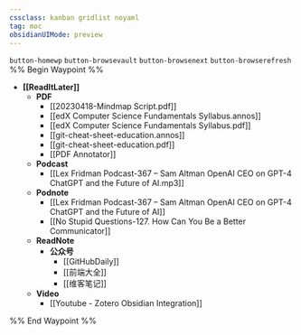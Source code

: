 ```yaml
---
cssclass: kanban gridlist noyaml
tag: moc
obsidianUIMode: preview
--- 
```

`button-homewp`  `button-browsevault`  `button-browsenext` `button-browserefresh` 
%% Begin Waypoint %%
- **[[ReadItLater]]**
	- **PDF**
		- [[20230418-Mindmap Script.pdf]]
		- [[edX Computer Science Fundamentals Syllabus.annos]]
		- [[edX Computer Science Fundamentals Syllabus.pdf]]
		- [[git-cheat-sheet-education.annos]]
		- [[git-cheat-sheet-education.pdf]]
		- [[PDF Annotator]]
	- **Podcast**
		- [[Lex Fridman Podcast-367 – Sam Altman OpenAI CEO on GPT-4 ChatGPT and the Future of AI.mp3]]
	- **Podnote**
		- [[Lex Fridman Podcast-367 – Sam Altman OpenAI CEO on GPT-4 ChatGPT and the Future of AI]]
		- [[No Stupid Questions-127. How Can You Be a Better Communicator]]
	- **ReadNote**
		- **公众号**
			- [[GitHubDaily]]
			- [[前端大全]]
			- [[维客笔记]]
	- **Video**
		- [[Youtube - Zotero Obsidian Integration]]

%% End Waypoint %%